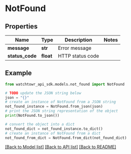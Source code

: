 # NotFound


## Properties

Name | Type | Description | Notes
------------ | ------------- | ------------- | -------------
**message** | **str** | Error message | 
**status_code** | **float** | HTTP status code | 

## Example

```python
from watchtowr_api_sdk.models.not_found import NotFound

# TODO update the JSON string below
json = "{}"
# create an instance of NotFound from a JSON string
not_found_instance = NotFound.from_json(json)
# print the JSON string representation of the object
print(NotFound.to_json())

# convert the object into a dict
not_found_dict = not_found_instance.to_dict()
# create an instance of NotFound from a dict
not_found_from_dict = NotFound.from_dict(not_found_dict)
```
[[Back to Model list]](../README.md#documentation-for-models) [[Back to API list]](../README.md#documentation-for-api-endpoints) [[Back to README]](../README.md)


